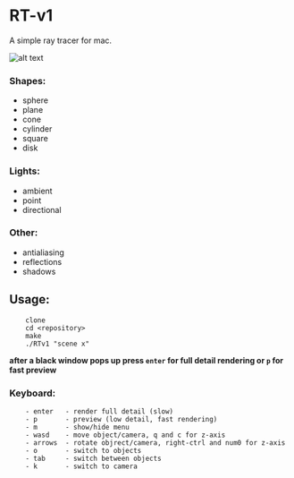 # RT-v1
A simple ray tracer for mac.

![alt text](https://repository-images.githubusercontent.com/190928812/693a2280-9de5-11e9-92cd-773b96835e32)

### Shapes:
- sphere
- plane
- cone
- cylinder
- square
- disk

### Lights:
- ambient
- point
- directional

### Other:
- antialiasing
- reflections
- shadows

## Usage:

```
    clone
    cd <repository>
    make
    ./RTv1 "scene x"
```
**after a black window pops up press `enter` for full detail rendering or `p` for fast preview**
 
### Keyboard:

```
    - enter   - render full detail (slow)
    - p       - preview (low detail, fast rendering)
    - m       - show/hide menu
    - wasd    - move object/camera, q and c for z-axis
    - arrows  - rotate objrect/camera, right-ctrl and num0 for z-axis
    - o       - switch to objects
    - tab     - switch between objects
    - k       - switch to camera
```
